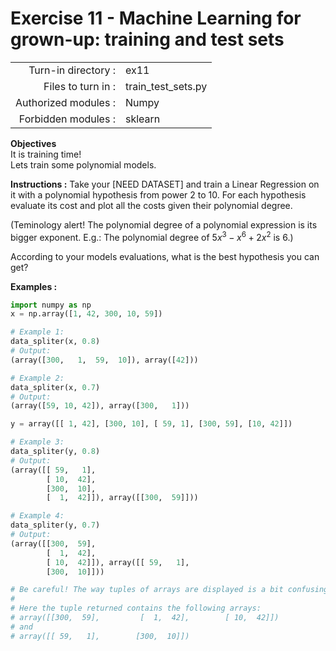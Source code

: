 # Exercise 11 - Machine Learning for grown-up: training and test sets

|                         |                     |
| -----------------------:| ------------------  |
|   Turn-in directory :   |  ex11               |
|   Files to turn in :    |  train_test_sets.py |
|   Authorized modules :  |  Numpy              |
|   Forbidden modules :   |  sklearn            |

**Objectives**  
It is training time!  
Lets train some polynomial models.

**Instructions :**
Take your [NEED DATASET] and train a Linear Regression on it with a polynomial hypothesis from power 2 to 10.
For each hypothesis evaluate its cost and plot all the costs given their polynomial degree.  

(Teminology alert! The polynomial degree of a polynomial expression is its bigger exponent. E.g.: The polynomial degree of $5x^3 - x^6 + 2 x^2$ is 6.)

According to your models evaluations, what is the best hypothesis you can get?

**Examples :**
```python
import numpy as np
x = np.array([1, 42, 300, 10, 59])

# Example 1:
data_spliter(x, 0.8)
# Output:
(array([300,   1,  59,  10]), array([42]))

# Example 2:
data_spliter(x, 0.7)
# Output:
(array([59, 10, 42]), array([300,   1]))

y = array([[ 1, 42], [300, 10], [ 59, 1], [300, 59], [10, 42]])

# Example 3:
data_spliter(y, 0.8)
# Output:
(array([[ 59,   1],
        [ 10,  42],
        [300,  10],
        [  1,  42]]), array([[300,  59]]))

# Example 4:
data_spliter(y, 0.7)
# Output:
(array([[300,  59],
        [  1,  42],
        [ 10,  42]]), array([[ 59,   1],
        [300,  10]]))

# Be careful! The way tuples of arrays are displayed is a bit confusing... 
# 
# Here the tuple returned contains the following arrays: 
# array([[300,  59],         [  1,  42],        [ 10,  42]])
# and
# array([[ 59,   1],        [300,  10]])
```

